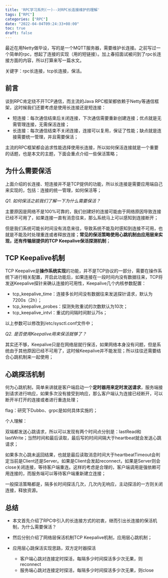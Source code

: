 ```yaml
---
title: 'RPC学习系列(一)--对RPC长连接维护的理解'
tags: ["RPC"]
categories: ["RPC"]
date: "2022-04-04T09:24:33+08:00"
toc: true
draft: false
---
```


最近在用Netty做毕设，写的是一个MQTT服务器，需要维护长连接。之前写过一个简单的rpc，想起了连接的实现（用的短链接）。加上春招面试被问到了rpc长连接方面的内容，所以打算来写一篇水文。

关键字：rpc长连接，tcp长连接，保活。



<!--more-->



## 前言

谈到RPC肯定绕不开TCP通信，而主流的Java RPC框架都依赖于Netty等通信框架，这时候我们还要考虑是使用长连接还是短连接：

- 短连接：每次通信结束后关闭连接，下次通信需要重新创建连接；优点就是无需管理连接，无需保活连接；
- 长连接：每次通信结束不关闭连接，连接可以复用，保证了性能；缺点就是连接需要统一管理，并且需要保活；

主流的RPC框架都会追求性能选择使用长连接，所以如何保活连接就是一个重要的话题，也是本文的主题，下面会重点介绍一些保活策略；



## 为什么需要保活

上面介绍的长连接、短连接并不是TCP提供的功能，所以长连接是需要应用端自己来实现的，包括：连接的统一管理，如何保活等；



*Q1. 如何保活之前我们了解一下为什么需要保活？*

主要原因是网络不是100%可靠的，我们创建好的连接可能由于网络原因导致连接已经不可用了，如果连接一直有消息往来，那么系统马上可以感知到连接断开；

但是我们系统可能长时间没有消息来往，导致系统不能及时感知到连接不可用，也就是不能及时处理重连或者释放连接；**常见的保活策略使用心跳机制由应用层来实现，还有传输层提供的TCP Keepalive保活探测机制**；



## TCP Keepalive机制

TCP Keepalive是**操作系统实现**的功能，并不是TCP协议的一部分，需要在操作系统下进行相关配置，开启此功能后，如果连接在一段时间内没有数据往来，TCP将发送Keepalive探针来确认连接的可用性，Keepalive几个内核参数配置：

- tcp_keepalive_time：连接多长时间没有数据往来发送探针请求，默认为7200s（2h）；
- tcp_keepalive_probes：探测失败重试的次数默认为10次；
- tcp_keepalive_intvl：重试的间隔时间默认75s；

以上参数可以修改到/etc/sysctl.conf文件中；



*Q2. 是否使用Keepalive用来保活就够了？*

其实还不够，Keepalive只是在网络层就行保活，如果网络本身没有问题，但是系统由于其他原因已经不可用了，这时候Keepalive并不能发现；所以往往还需要结合心跳机制来一起使用；



## 心跳探活机制

何为心跳机制，简单来讲就是客户端启动一个**定时器用来定时发送请求**，服务端接到请求进行响应，如果多次没有接受到响应，那么客户端认为连接已经断开，可以断开半打开的连接或者进行重连处理；



flag：研究下Dubbo、grpc是如何具体实施的；



个人理解：

双端都发送心跳请求，所以可以发现有两个时间点分别是：lastRead和lastWrite；当然时间和最后读取，最后写的时间间隔大于heartbeat就会发送心跳请求；

如果多次心跳未返回结果，也就是最后读取消息时间大于heartbeatTimeout会判定当前是Client还是Server。如果是Client会发起reconnect，如果是Server则会close关闭连接，等待客户端重连。这样的考虑是合理的，客户端调用是强依赖可用连接的，而服务端可以等待客户端重新建立连接；

一般探活策略都是，隔多长时间探活几次，几次内无响应，主动探活的一方则关闭连接，释放资源。



## 总结

* 本文首先介绍了RPC中引入的长连接方式的初衷，继而引出长连接的保活机制，为什么需要保活？

* 然后分别介绍了网络层保活机制TCP Keepalive机制，应用层心跳机制；
* 应用层心跳保活实现思路，双方定时器探活
  * 客户端心跳对连接定时探活，每隔多少时间探活多少次无果，则reconnect
  * 服务端心跳对连接定时探活，每隔多少时间探活多少次无果，则close

